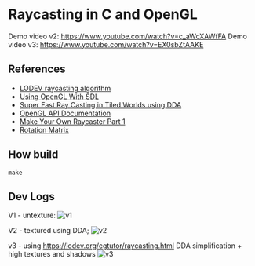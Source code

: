# Raycasting in C and OpenGL 
Demo video v2: https://www.youtube.com/watch?v=c_aWcXAWfFA
Demo video v3: https://www.youtube.com/watch?v=EX0sbZtAAKE

## References
- [LODEV raycasting algorithm](https://lodev.org/cgtutor/raycasting.html)
- [Using OpenGL With SDL](https://www.libsdl.org/release/SDL-1.2.15/docs/html/guidevideoopengl.html)
- [Super Fast Ray Casting in Tiled Worlds using DDA](https://www.youtube.com/watch?v=NbSee-XM7WA&t=1018s)
- [OpenGL API Documentation](https://docs.gl)
- [Make Your Own Raycaster Part 1](https://www.youtube.com/watch?v=gYRrGTC7GtA) 
- [Rotation Matrix](https://en.wikipedia.org/wiki/Rotation_matrix)

## How build
```
make
```

## Dev Logs
V1 - untexture:
![v1](https://user-images.githubusercontent.com/5994972/226800301-39cd9a59-c5a2-4bcb-aa6e-5e2f3c281115.gif)

V2 - textured using DDA;
![v2](https://user-images.githubusercontent.com/5994972/235757981-641a1d44-f550-4e46-8ef5-71f14a095a12.gif)

v3 - using https://lodev.org/cgtutor/raycasting.html DDA simplification + high textures and shadows
![v3](https://github.com/thiagolopes/Wolfenstein-Clone/assets/5994972/1bef9aa4-f997-443c-a33e-e9a7a906b9d9)

